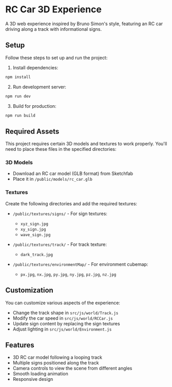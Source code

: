 # RC Car 3D Experience

A 3D web experience inspired by Bruno Simon's style, featuring an RC car driving along a track with informational signs.

## Setup

Follow these steps to set up and run the project:

1. Install dependencies:
```bash
npm install
```

2. Run development server:
```bash
npm run dev
```

3. Build for production:
```bash
npm run build
```

## Required Assets

This project requires certain 3D models and textures to work properly. You'll need to place these files in the specified directories:

### 3D Models
- Download an RC car model (GLB format) from Sketchfab
- Place it in `/public/models/rc_car.glb`

### Textures
Create the following directories and add the required textures:

- `/public/textures/signs/` - For sign textures:
  - `xyz_sign.jpg`
  - `xy_sign.jpg`
  - `wave_sign.jpg`

- `/public/textures/track/` - For track texture:
  - `dark_track.jpg`

- `/public/textures/environmentMap/` - For environment cubemap:
  - `px.jpg`, `nx.jpg`, `py.jpg`, `ny.jpg`, `pz.jpg`, `nz.jpg`

## Customization

You can customize various aspects of the experience:

- Change the track shape in `src/js/world/Track.js`
- Modify the car speed in `src/js/world/RCCar.js`
- Update sign content by replacing the sign textures
- Adjust lighting in `src/js/world/Environment.js`

## Features

- 3D RC car model following a looping track
- Multiple signs positioned along the track
- Camera controls to view the scene from different angles
- Smooth loading animation
- Responsive design 